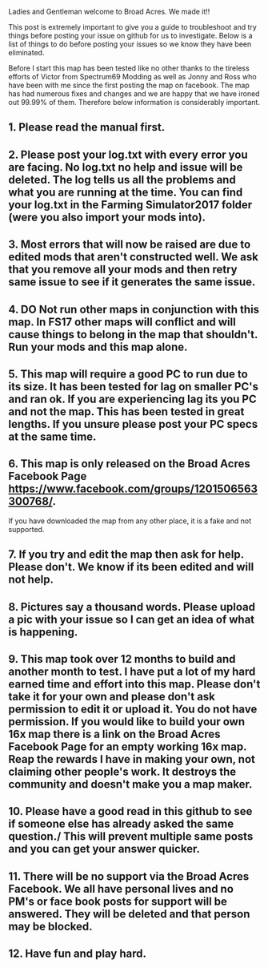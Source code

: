 Ladies and Gentleman welcome to Broad Acres. We made it!!

This post is extremely important to give you a guide to troubleshoot and try things before posting your issue on github for us to investigate. Below is a list of things to do before posting your issues so we know they have been eliminated.

Before I start this map has been tested like no other thanks to the tireless efforts of Victor from Spectrum69 Modding as well as Jonny and Ross who have been with me since the first posting the map on facebook. The map has had numerous fixes and changes and we are happy that we have ironed out 99.99% of them. Therefore below information is considerably important.

## 1. Please read the manual first.

## 2. Please post your log.txt with every error you are facing. No log.txt no help and issue will be deleted. The log tells us all the problems and what you are running at the time. You can find your log.txt in the Farming Simulator2017 folder (were you also import your mods into).

## 3. Most errors that will now be raised are due to edited mods that aren't constructed well. We ask that you remove all your mods and then retry same issue to see if it generates the same issue.

## 4. DO Not run other maps in conjunction with this map. In FS17 other maps will conflict and will cause things to belong in the map that shouldn't. Run your mods and this map alone.

## 5. This map will require a good PC to run due to its size. It has been tested for lag on smaller PC's and ran ok. If you are experiencing lag its you PC and not the map. This has been tested in great lengths. If you unsure please post your PC specs at the same time.

## 6. This map is only released on the Broad Acres Facebook Page https://www.facebook.com/groups/1201506563300768/.
If you have downloaded the map from any other place, it is a fake and not supported.

## 7. If you try and edit the map then ask for help. Please don't. We know if its been edited and will not help.

## 8. Pictures say a thousand words. Please upload a pic with your issue so I can get an idea of what is happening.

## 9. This map took over 12 months to build and another month to test. I have put a lot of my hard earned time and effort into this map. Please don't take it for your own and please don't ask permission to edit it or upload it. You do not have permission. If you would like to build your own 16x map there is a link on the Broad Acres Facebook Page for an empty working 16x map. Reap the rewards I have in making your own, not claiming other people's work. It destroys the community and doesn't make you a map maker.

## 10. Please have a good read in this github to see if someone else has already asked the same question./ This will prevent multiple same posts and you can get your answer quicker.

## 11. There will be no support via the Broad Acres Facebook. We all have personal lives and no PM's or face book posts for support will be answered. They will be deleted and that person may be blocked.

## 12. Have fun and play hard.
